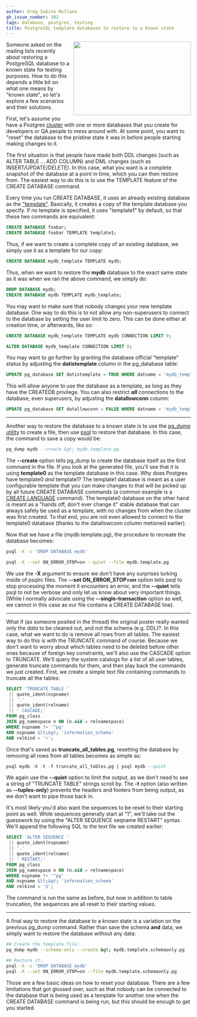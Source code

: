 ```yaml
---
author: Greg Sabino Mullane
gh_issue_number: 302
tags: database, postgres, testing
title: PostgreSQL template databases to restore to a known state
---
```


<a href="/blog/2010/05/12/postgresql-template-databases-to/image-0-big.jpeg" onblur="try {parent.deselectBloggerImageGracefully();} catch(e) {}"><img alt="" border="0" id="BLOGGER_PHOTO_ID_5470469048527692914" src="/blog/2010/05/12/postgresql-template-databases-to/image-0.jpeg" style="float:right; margin:0 0 10px 10px;cursor:pointer; cursor:hand;width: 320px; height: 200px;"/></a>

Someone asked on the mailing lists recently about restoring a PostgreSQL database to a known state for testing purposes. How to do this depends a little bit on what one means by "known state", so let's explore a few scenarios and their solutions.

First, let's assume you have a Postgres [cluster](http://www.postgresql.org/docs/current/static/creating-cluster.html) with one or more databases that you create for developers or QA people to mess around with. At some point, you want to "reset" the database to the pristine state it was in before people starting making changes to it.

The first situation is that people have made both DDL changes (such as ALTER TABLE ... ADD COLUMN) and DML changes (such as INSERT/UPDATE/DELETE). In this case, what you want is a complete snapshot of the database at a point in time, which you can then restore from. The easiest way to do this is to use the TEMPLATE feature of the CREATE DATABASE command.

Every time you run CREATE DATABASE, it uses an already existing database as the ["template"](http://www.postgresql.org/docs/current/static/manage-ag-templatedbs.html). Basically, it creates a copy of the template database you specify. If no template is specified, it uses "template1" by default, so that these two commands are equivalent:

```sql
CREATE DATABASE foobar;
CREATE DATABASE foobar TEMPLATE template1;
```

Thus, if we want to create a complete copy of an existing database, we simply use it as a template for our copy:

```sql
CREATE DATABASE mydb_template TEMPLATE mydb;
```

Thus, when we want to restore the **mydb** database to the exact same state as it was when we ran the above command, we simply do:

```sql
DROP DATABASE mydb;
CREATE DATABASE mydb TEMPLATE mydb_template;
```

You may want to make sure that nobody changes your new template database. One way to do this is to not allow any non-superusers to connect to the database by setting the user limit to zero. This can be done either at creation time, or afterwards, like so:

```sql
CREATE DATABASE mydb_template TEMPLATE mydb CONNECTION LIMIT 0;

ALTER DATABASE mydb_template CONNECTION LIMIT 0;
```

You may want to go further by granting the database official "template" status by adjusting the **datistemplate** column in the pg_database table:

```sql
UPDATE pg_database SET datistemplate = TRUE WHERE datname = 'mydb_template';
```

This will allow anyone to use the database as a template, as long as they have the CREATEDB privilege. You can also restrict ***all*** connections to the database, even superusers, by adjusting the **datallowconn** column:

```sql
UPDATE pg_database SET datallowconn = FALSE WHERE datname = 'mydb_template';
```

-----------

Another way to restore the database to a known state is to use the [pg_dump utility](http://www.postgresql.org/docs/current/static/app-pgdump.html) to create a file, then use [psql](http://www.postgresql.org/docs/current/static/app-psql.html) to restore that database. In this case, the command to save a copy would be:

```sql
pg_dump mydb --create &gt; mydb.template.pg
```

The **--create** option tells pg_dump to create the database itself as the first command in the file. If you look at the generated file, you'll see that it is using **template0** as the template database in this case. Why does Postgres have template0 *and* template1? The template1 database is meant as a user configurable template that you can make changes to that will be picked up by all future CREATE DATABASE commands (a common example is a [CREATE LANGUAGE](http://www.postgresql.org/docs/current/static/sql-createlanguage.html) command). The template0 database on the other hand is meant as a "hands off, don't ever change it" stable database that can always safely be used as a template, with no changes from when the cluster was first created. To that end, you are not even allowed to connect to the template0 database (thanks to the datallowconn column metioned earlier).

Now that we have a file (mydb.template.pg), the procedure to recreate the database becomes:

```bash
psql -X -c 'DROP DATABASE mydb'

psql -X --set ON_ERROR_STOP=on --quiet --file mydb.template.pg
```

We use the **-X** argument to ensure we don't have any surprises lurking inside of psqlrc files. The **--set ON_ERROR_STOP=on** option tells psql to stop processing the moment it encounters an error, and the **--quiet** tells psql to not be verbose and only let us know about very important things. (While I normally advocate using the **--single-transaction** option as well, we cannot in this case as our file contains a CREATE DATABASE line).

-----------

What if (as someone posited in the thread) the original poster really wanted only the *data* to be cleaned out, and not the schema (e.g. DDL)?. In this case, what we want to do is remove all rows from all tables. The easiest way to do this is with the TRUNCATE command of course. Because we don't want to worry about which tables need to be deleted before other ones because of foreign key constraints, we'll also use the CASCADE option to TRUNCATE. We'll query the system catalogs for a list of all user tables, generate truncate commands for them, and then play back the commands we just created. First, we create a simple text file containing commands to truncate all the tables:

```sql
SELECT 'TRUNCATE TABLE '
 || quote_ident(nspname)
 || '.'
 || quote_ident(relname)
 || ' CASCADE;'
FROM pg_class
JOIN pg_namespace n ON (n.oid = relnamespace)
WHERE nspname !~ '^pg'
AND nspname &lt;&gt; 'information_schema'
AND relkind = 'r';
```

Once that's saved as **truncate_all_tables.pg**, resetting the database by removing all rows from all tables becomes as simple as:

```sql
psql mydb -X -t -f truncate_all_tables.pg | psql mydb --quiet
```

We again use the **--quiet** option to limit the output, as we don't need to see a string of "TRUNCATE TABLE" strings scroll by. The **-t** option (also written as **--tuples-only**) prevents the headers and footers from being output, as we don't want to pipe those back in.

It's most likely you'd also want the sequences to be reset to their starting point as well. While sequences generally start at "1", we'll take out the guesswork by using the "ALTER SEQUENCE seqname RESTART" syntax. We'll append the following SQL to the text file we created earlier:

```sql
SELECT 'ALTER SEQUENCE '
 || quote_ident(nspname)
 || '.'
 || quote_ident(relname)
 || ' RESTART;'
FROM pg_class
JOIN pg_namespace n ON (n.oid = relnamespace)
WHERE nspname !~ '^pg'
AND nspname &lt;&gt; 'information_schema'
AND relkind = 'S';
```

The command is run the same as before, but now in addition to table truncation, the sequences are all reset to their starting values.

-----------

A final way to restore the database to a known state is a variation on the previous pg_dump command. Rather than save the schema **and** data, we simply want to restore the database without any data:

```bash
## Create the template file:
pg_dump mydb --schema-only --create &gt; mydb.template.schemaonly.pg

## Restore it:
psql -X -c 'DROP DATABASE mydb'
psql -X --set ON_ERROR_STOP=on --file mydb.template.schemaonly.pg
```

Those are a few basic ideas on how to reset your database. There are a few limitations that got glossed over, such as that nobody can be connected to the database that is being used as a template for another one when the CREATE DATABASE command is being run, but this should be enough to get you started.
